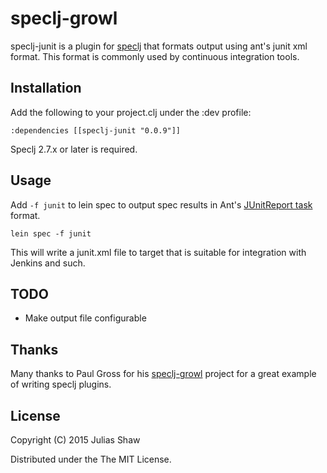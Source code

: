 # speclj-growl

speclj-junit is a plugin for [speclj](http://speclj.com/) that formats output using ant's junit xml format. This format is commonly used by continuous integration tools.

## Installation

Add the following to your project.clj under the :dev profile:

    :dependencies [[speclj-junit "0.0.9"]]

Speclj 2.7.x or later is required.

## Usage

Add `-f junit` to lein spec to output spec results in Ant's [JUnitReport task](https://ant.apache.org/manual/Tasks/junitreport.html) format.

    lein spec -f junit

This will write a junit.xml file to target that is suitable for integration with Jenkins and such.

## TODO

* Make output file configurable

## Thanks

Many thanks to Paul Gross for his [speclj-growl](https://github.com/pgr0ss/speclj-growl) project for a great example of writing speclj plugins.

## License

Copyright (C) 2015 Julias Shaw

Distributed under the The MIT License.
